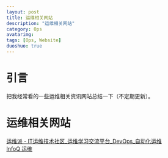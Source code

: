 ```yaml
---
layout: post
title: 运维相关网站
description: "运维相关网站"
category: Ops
avatarimg:
tags: [Ops, Website]
duoshuo: true
---
```


# 引言

把我经常看的一些运维相关资讯网站总结一下（不定期更新）。


# 运维相关网站

[运维派 - IT运维技术社区_运维学习交流平台_DevOps_自动化运维](http://www.yunweipai.com/)  
[InfoQ 运维](http://www.infoq.com/cn/operation)  



